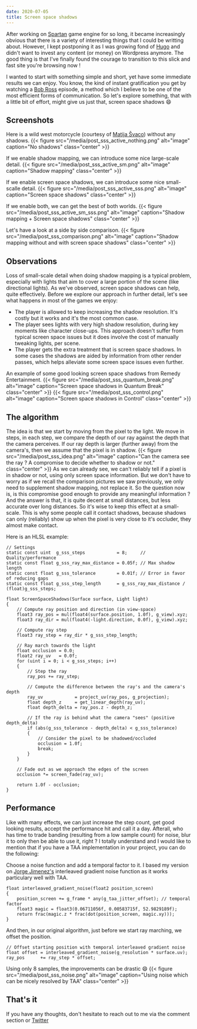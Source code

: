 ```yaml
---
date: 2020-07-05
title: Screen space shadows
---
```


After working on [Spartan](https://github.com/PanosK92/SpartanEngine) game engine for so long, it became 
increasingly obvious that there is a variety of interesting things that I could be writting about.
However, I kept postponing it as I was growing fond of [Hugo](https://gohugo.io/) and didn't want to invest
any content (or money) on Wordpress anymore. The good thing is that I've finally found the courage to transition
to this slick and fast site you're browsing now !

I wanted to start with something simple and short, yet have some immediate results we can enjoy.
You know, the kind of instant gratification you get by watching a [Bob Ross](https://www.youtube.com/watch?v=l141Y0x8om0) episode, a method which
I believe to be one of the most efficient forms of communication. So let's explore something, that with a 
little bit of effort, might give us just that, screen space shadows :smile:

## Screenshots

Here is a wild west motorcycle (courtesy of [Matija Švaco](https://sketchfab.com/3d-models/wild-west-motorcycle-6038a0b13fbe434f901af27fec8391ab)) without any shadows.
{{< figure src="/media/post_sss_active_nothing.png" alt="image" caption="No shadows" class="center" >}}

If we enable shadow mapping, we can introduce some nice large-scale detail.
{{< figure src="/media/post_sss_active_sm.png" alt="image" caption="Shadow mapping" class="center" >}}

If we enable screen space shadows, we can introduce some nice small-scalle detail.
{{< figure src="/media/post_sss_active_sss.png" alt="image" caption="Screen space shadows" class="center" >}}

If we enable both, we can get the best of both worlds.
{{< figure src="/media/post_sss_active_sm_sss.png" alt="image" caption="Shadow mapping + Screen space shadows" class="center" >}}

Let's have a look at a side by side comparison.
{{< figure src="/media/post_sss_comparison.png" alt="image" caption="Shadow mapping without and with screen space shadows" class="center" >}}

## Observations

Loss of small-scale detail when doing shadow mapping is a typical problem, especially with lights that aim to cover a 
large portion of the scene (like directional lights). As we've observed, screen space shadows can help, quite effectively.
Before we explore our approach in further detail, let's see what happens in most of the games we enjoy:

- The player is allowed to keep increasing the shadow resolution. It's costly but it works and it's the most common case.
- The player sees lights with very high shadow resolution, during key moments like character close-ups. This approach doesn't
suffer from typical screen space issues but it does involve the cost of manually tweaking lights, per scene.
- The player gets the extra treatment that is screen space shadows. In some cases the shadows are aided by information from other
render passes, which helps alleviate some screen space issues even further.

An example of some good looking screen space shadows from Remedy Entertainment.
{{< figure src="/media/post_sss_quantum_break.png" alt="image" caption="Screen space shadows in Quantum Break" class="center" >}}
{{< figure src="/media/post_sss_control.png" alt="image" caption="Screen space shadows in Control" class="center" >}}

## The algorithm
The idea is that we start by moving from the pixel to the light.
We move in steps, in each step, we compare the depth of our ray against the depth that the camera perceives.
If our ray depth is larger (further away) from the camera's, then we assume that the pixel is in shadow.
{{< figure src="/media/post_sss_idea.png" alt="image" caption="Can the camera see the ray ? A compromise to decide whether to shadow or not." class="center" >}}
As we can already see, we can't reliably tell if a pixel is in shadow or not, using only screen space information.
But we don't have to worry as if we recall the comparison pictures we saw previously, we only need to supplement shadow mapping, not replace it.
So the question now is, is this compromise good enough to provide any meaningful information ?
And the answer is that, it is quite decent at small distances, but less accurate over long distances.
So it's wise to keep this effect at a small-scale. This is why some people call it contact shadows, because shadows
can only (reliably) show up when the pixel is very close to it's occluder, they almost make contact.

Here is an HLSL example:
```
// Settings
static const uint  g_sss_steps            = 8;     // Quality/performance
static const float g_sss_ray_max_distance = 0.05f; // Max shadow length
static const float g_sss_tolerance        = 0.01f; // Error in favor of reducing gaps
static const float g_sss_step_length      = g_sss_ray_max_distance / (float)g_sss_steps;

float ScreenSpaceShadows(Surface surface, Light light)
{
    // Compute ray position and direction (in view-space)
    float3 ray_pos = mul(float4(surface.position, 1.0f), g_view).xyz;
    float3 ray_dir = mul(float4(-light.direction, 0.0f), g_view).xyz;
	
    // Compute ray step
    float3 ray_step = ray_dir * g_sss_step_length;
	
    // Ray march towards the light
    float occlusion = 0.0;
    float2 ray_uv   = 0.0f;
    for (uint i = 0; i < g_sss_steps; i++)
    {
        // Step the ray
        ray_pos += ray_step;
        
        // Compute the difference between the ray's and the camera's depth
        ray_uv            = project_uv(ray_pos, g_projection);
        float depth_z     = get_linear_depth(ray_uv);
        float depth_delta = ray_pos.z - depth_z;
        
        // If the ray is behind what the camera "sees" (positive depth_delta)
        if (abs(g_sss_tolerance - depth_delta) < g_sss_tolerance)
        {
            // Consider the pixel to be shadowed/occluded
            occlusion = 1.0f;
            break;
        }
    }

    // Fade out as we approach the edges of the screen
    occlusion *= screen_fade(ray_uv);
    
    return 1.0f - occlusion;
}
```

## Performance
Like with many effects, we can just increase the step count, get good looking results, accept the performance hit and call it a day.
Afterall, who has time to trade banding (resulting from a low sample count) for noise, blur it to only then be able to use it, right ?
I totally understand and I would like to mention that if you have a TAA implementation in your project, you can do the following:

Choose a noise function and add a temporal factor to it.
I based my version on [Jorge Jimenez's](http://www.iryoku.com/next-generation-post-processing-in-call-of-duty-advanced-warfare)
interleaved gradient noise function as it works particulary well with TAA.
```
float interleaved_gradient_noise(float2 position_screen)
{
    position_screen += g_frame * any(g_taa_jitter_offset); // temporal factor
    float3 magic = float3(0.06711056f, 0.00583715f, 52.9829189f);
    return frac(magic.z * frac(dot(position_screen, magic.xy)));
}
```
And then, in our original algorithm, just before we start ray marching, we offset the position.
```
// Offset starting position with temporal interleaved gradient noise
float offset = interleaved_gradient_noise(g_resolution * surface.uv);
ray_pos      += ray_step * offset;
```
Using only 8 samples, the improvements can be drastic :smile:
{{< figure src="/media/post_sss_noise.png" alt="image" caption="Using noise which can be nicely resolved by TAA" class="center" >}}

## That's it
If you have any thoughts, don't hesitate to reach out to me via the comment section or [Twitter](https://twitter.com/panoskarabelas1)